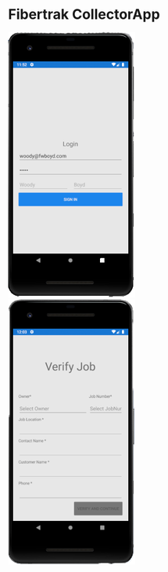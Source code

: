 # Fibertrak CollectorApp
![Login Page](assets/Login.png)
![Verify Job Page](assets/verifyjob_empty.png)
